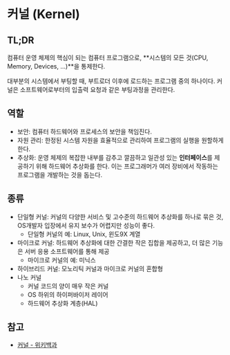 # 커널 (Kernel)

## TL;DR

컴퓨터 운영 체제의 핵심이 되는 컴퓨터 프로그램으로, **시스템의 모든 것(CPU, Memory, Devices, ...)**을 통제한다.

대부분의 시스템에서 부팅할 때, 부트로더 이후에 로드하는 프로그램 중의 하나이다. 커널은 소프트웨어로부터의 입출력 요청과 같은 부팅과정을 관리한다. 

## 역할

* 보안: 컴퓨터 하드웨어와 프로세스의 보안을 책임진다.
* 자원 관리: 한정된 시스템 자원을 효율적으로 관리하여 프로그램의 실행을 원할하게 한다.
* 추상화: 운영 체제의 복잡한 내부를 감추고 깔끔하고 일관성 있는 **인터페이스**를 제공하기 위해 하드웨어 추상화를 한다. 이는 프로그래머가 여러 장비에서 작동하는 프로그램을 개발하는 것을 돕는다. 

## 종류

* 단일형 커널: 커널의 다양한 서비스 및 고수준의 하드웨어 추상화를 하나로 묶은 것, OS개발자 입장에서 유지 보수가 어렵지만 성능이 좋다.
  * 단일형 커널의 예: Linux, Unix, 윈도9X 계열
* 마이크로 커널: 하드웨어 추상화에 대한 간결한 작은 집합을 제공하고, 더 많은 기능은 서버 응용 소프트웨어를 통해 제공
  * 마이크로 커널의 예: 미닉스
* 하이브리드 커널: 모노리틱 커널과 마이크로 커널의 혼합형
* 나노 커널
  * 커널 코드의 양이 매우 작은 커널
  * OS 하위의 하이퍼바이저 레이어
  * 하드웨어 추상화 계층(HAL)

## 참고

* [커널 - 위키백과](https://ko.wikipedia.org/wiki/%EC%BB%A4%EB%84%90_(%EC%BB%B4%ED%93%A8%ED%8C%85))

